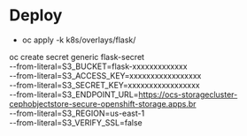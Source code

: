 # Deploy
* oc apply -k k8s/overlays/flask/

oc create secret generic flask-secret \
  --from-literal=S3_BUCKET=flask-xxxxxxxxxxxxx \
  --from-literal=S3_ACCESS_KEY=xxxxxxxxxxxxxxxxx \
  --from-literal=S3_SECRET_KEY=xxxxxxxxxxxxxxxxx \
  --from-literal=S3_ENDPOINT_URL=https://ocs-storagecluster-cephobjectstore-secure-openshift-storage.apps.br \
  --from-literal=S3_REGION=us-east-1 \
  --from-literal=S3_VERIFY_SSL=false
